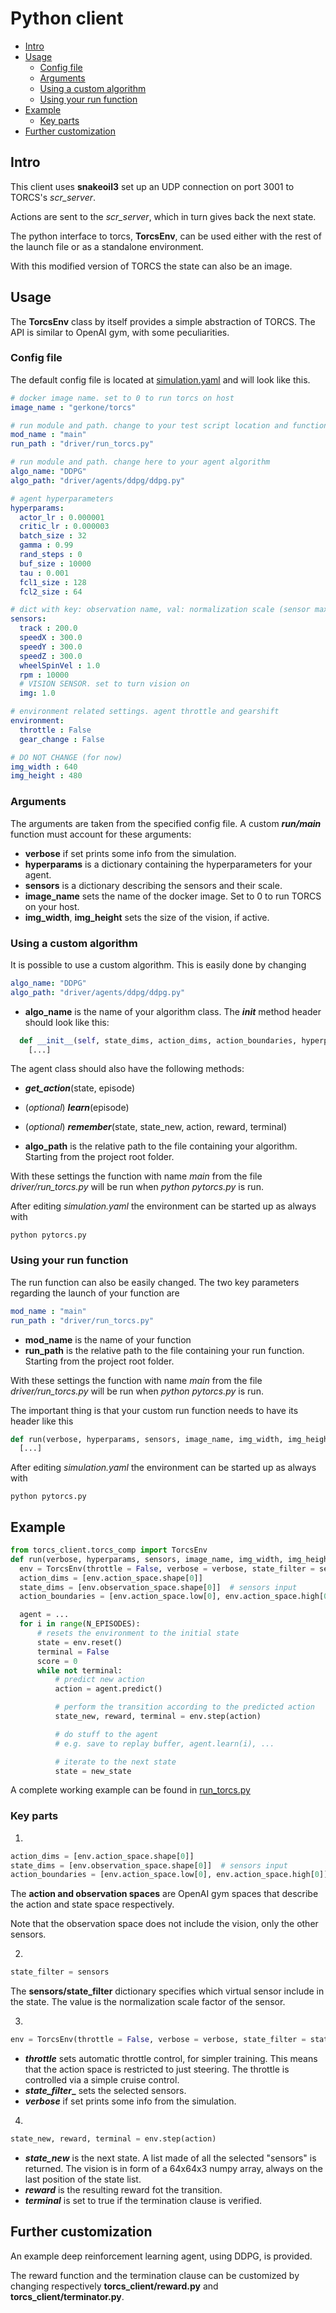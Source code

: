 # Python client
* [Intro](#intro)
* [Usage](#usage)
    + [Config file](#config-file)
    + [Arguments](#arguments)
    + [Using a custom algorithm](#using-a-custom-algorithm)
    + [Using your run function](#using-your-run-function)
* [Example](#example)
    + [Key parts](#key-parts)
* [Further customization](#further-customization)

## Intro

This client uses **snakeoil3** set up an UDP connection on port 3001 to TORCS's _scr_server_.

Actions are sent to the _scr_server_, which in turn gives back the next state.

The python interface to torcs, **TorcsEnv**, can be used either with the rest of the launch file or as a standalone environment.

With this modified version of TORCS the state can also be an image.


## Usage
The **TorcsEnv** class by itself provides a simple abstraction of TORCS. The API is similar to OpenAI gym, with some peculiarities.

### Config file
The default config file is located at [simulation.yaml](config/simulation.yaml) and will look like this.
```yaml
# docker image name. set to 0 to run torcs on host
image_name : "gerkone/torcs"

# run module and path. change to your test script location and function
mod_name : "main"
run_path : "driver/run_torcs.py"

# run module and path. change here to your agent algorithm
algo_name: "DDPG"
algo_path: "driver/agents/ddpg/ddpg.py"

# agent hyperparameters
hyperparams:
  actor_lr : 0.000001
  critic_lr : 0.000003
  batch_size : 32
  gamma : 0.99
  rand_steps : 0
  buf_size : 10000
  tau : 0.001
  fcl1_size : 128
  fcl2_size : 64

# dict with key: observation name, val: normalization scale (sensor max value)
sensors:
  track : 200.0
  speedX : 300.0
  speedY : 300.0
  speedZ : 300.0
  wheelSpinVel : 1.0
  rpm : 10000
  # VISION SENSOR. set to turn vision on
  img: 1.0

# environment related settings. agent throttle and gearshift
environment:
  throttle : False
  gear_change : False

# DO NOT CHANGE (for now)
img_width : 640
img_height : 480
```

### Arguments
The arguments are taken from the specified config file. A custom **_run/main_** function must account for these arguments:
- **verbose** if set prints some info from the simulation.
- **hyperparams** is a dictionary containing the hyperparameters for your agent.
- **sensors** is a dictionary describing the sensors and their scale.
- **image_name** sets the name of the docker image. Set to 0 to run TORCS on your host.
- **img_width**, **img_height** sets the size of the vision, if active.


### Using a custom algorithm
It is possible to use a custom algorithm. This is easily done by changing
```yaml
algo_name: "DDPG"
algo_path: "driver/agents/ddpg/ddpg.py"
```
- **algo_name** is the name of your algorithm class. The ___init___ method header should look like this:
```python
  def __init__(self, state_dims, action_dims, action_boundaries, hyperparams):
    [...]
```
The agent class should also have the following methods:
- **_get_action_**(state, episode)
- (*optional*) **_learn_**(episode)
- (*optional*) **_remember_**(state, state_new, action, reward, terminal)

- **algo_path** is the relative path to the file containing your algorithm. Starting from the project root folder.

With these settings the function with name _main_ from the file _driver/run_torcs.py_ will be run when _python pytorcs.py_ is run.

After editing _simulation.yaml_ the environment can be started up as always with
```
python pytorcs.py
```

### Using your run function
The run function can also be easily changed. The two key parameters regarding the launch of your function are
```yaml
mod_name : "main"
run_path : "driver/run_torcs.py"
```
- **mod_name** is the name of your function
- **run_path** is the relative path to the file containing your run function. Starting from the project root folder.

With these settings the function with name _main_ from the file _driver/run_torcs.py_ will be run when _python pytorcs.py_ is run.

The important thing is that your custom run function needs to have its header like this
```python
def run(verbose, hyperparams, sensors, image_name, img_width, img_height):
  [...]
```

After editing _simulation.yaml_ the environment can be started up as always with
```
python pytorcs.py
```


## Example

```python
from torcs_client.torcs_comp import TorcsEnv
def run(verbose, hyperparams, sensors, image_name, img_width, img_height):
  env = TorcsEnv(throttle = False, verbose = verbose, state_filter = sensors)
  action_dims = [env.action_space.shape[0]]
  state_dims = [env.observation_space.shape[0]]  # sensors input
  action_boundaries = [env.action_space.low[0], env.action_space.high[0]]

  agent = ...
  for i in range(N_EPISODES):
      # resets the environment to the initial state
      state = env.reset()
      terminal = False
      score = 0
      while not terminal:
          # predict new action
          action = agent.predict()

          # perform the transition according to the predicted action
          state_new, reward, terminal = env.step(action)

          # do stuff to the agent
          # e.g. save to replay buffer, agent.learn(i), ...

          # iterate to the next state
          state = new_state
```

A complete working example can be found in [run_torcs.py](https://github.com/gerkone/pyTORCS-docker/blob/master/driver/run_torcs.py)
### Key parts

1.
```python
action_dims = [env.action_space.shape[0]]
state_dims = [env.observation_space.shape[0]]  # sensors input
action_boundaries = [env.action_space.low[0], env.action_space.high[0]]
 ```
 The **action and observation spaces** are OpenAI gym spaces that describe the action and state space respectively.

 Note that the observation space does not include the vision, only the other sensors.

2.
```python
state_filter = sensors
```
The **sensors/state_filter** dictionary specifies which virtual sensor include in the state. The value is the normalization scale factor of the sensor.

3.
```python
env = TorcsEnv(throttle = False, verbose = verbose, state_filter = state_filter)
```
  - **_throttle_** sets automatic throttle control, for simpler training. This means that the action space is restricted to just steering. The throttle is controlled via a simple cruise control.
  - **_state_filter__** sets the selected sensors.
  - **_verbose_** if set prints some info from the simulation.

4.
```python
state_new, reward, terminal = env.step(action)
```
  - **_state_new_** is the next state. A list made of all the selected "sensors" is returned. The vision is in form of a 64x64x3 numpy array, always on the last position of the state list.
  - **_reward_** is the resulting reward fot the transition.
  - **_terminal_** is set to true if the termination clause is verified.

## Further customization
An example deep reinforcement learning agent, using DDPG, is provided.

The reward function and the termination clause can be customized by changing respectively **torcs_client/reward.py** and **torcs_client/terminator.py**.
